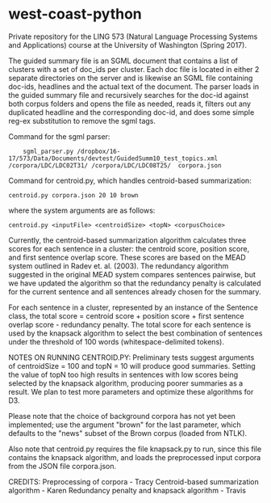 # west-coast-python
Private repository for the LING 573 (Natural Language Processing Systems and Applications) course at the University of Washington (Spring 2017).


The guided summary file is an SGML document that contains a list of clusters with a set of doc_ids per cluster.  Each doc file is located in either 2 separate directories on the server and is likewise an SGML file containing doc-ids, headlines and the actual text of the document.  The parser loads in the guided summary file and recursively searches for the doc-id against both corpus folders and opens the file as needed, reads it, filters out any duplicated headline and the corresponding doc-id, and does some simple reg-ex substitution to remove the sgml tags.  

Command for the sgml parser:
    
        sgml_parser.py /dropbox/16-17/573/Data/Documents/devtest/GuidedSumm10_test_topics.xml /corpora/LDC/LDC02T31/ /corpora/LDC/LDC08T25/  corpora.json

Command for centroid.py, which handles centroid-based summarization: 

    centroid.py corpora.json 20 10 brown
    
where the system arguments are as follows:
    
    centroid.py <inputFile> <centroidSize> <topN> <corpusChoice>

Currently, the centroid-based summarization algorithm calculates three scores for each sentence in a cluster: the centroid score, position score, and first sentence overlap score. These scores are based on the MEAD system outlined in Radev et. al. (2003). The redundancy algorithm suggested in the original MEAD system compares sentences pairwise, but we have updated the algorithm so that the redundancy penalty is calculated for the current sentence and all sentences already chosen for the summary.

For each sentence in a cluster, represented by an instance of the Sentence class, the total score = centroid score + position score + first sentence overlap score - redundancy penalty. The total score for each sentence is used by the knapsack algorithm to select the best combination of sentences under the threshold of 100 words (whitespace-delimited tokens).

NOTES ON RUNNING CENTROID.PY:
Preliminary tests suggest arguments of centroidSize = 100 and topN = 10 will produce good summaries. Setting the value of topN too high results in sentences with low scores being selected by the knapsack algorithm, producing poorer summaries as a result. We plan to test more parameters and optimize these algorithms for D3.

Please note that the choice of background corpora has not yet been implemented; use the argument "brown" for the last parameter, which defaults to the "news" subset of the Brown corpus (loaded from NTLK).

Also note that centroid.py requires the file knapsack.py to run, since this file contains the knapsack algorithm, and loads the preprocessed input corpora from the JSON file corpora.json.

CREDITS:
Preprocessing of corpora - Tracy
Centroid-based summarization algorithm - Karen
Redundancy penalty and knapsack algorithm - Travis
